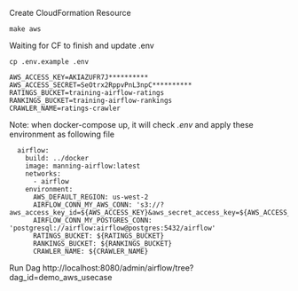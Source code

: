 Create CloudFormation Resource

`make aws`

Waiting for CF to finish and update .env

`cp .env.example .env`

```
AWS_ACCESS_KEY=AKIAZUFR7J**********
AWS_ACCESS_SECRET=SeOtrx2RppvPnL3npC**********
RATINGS_BUCKET=training-airflow-ratings
RANKINGS_BUCKET=training-airflow-rankings
CRAWLER_NAME=ratings-crawler
```

Note: when docker-compose up, it will check *.env* and apply these environment as following file

```
  airflow:
    build: ../docker
    image: manning-airflow:latest
    networks:
      - airflow
    environment:
      AWS_DEFAULT_REGION: us-west-2
      AIRFLOW_CONN_MY_AWS_CONN: 's3://?aws_access_key_id=${AWS_ACCESS_KEY}&aws_secret_access_key=${AWS_ACCESS_SECRET}'
      AIRFLOW_CONN_MY_POSTGRES_CONN: 'postgresql://airflow:airflow@postgres:5432/airflow'
      RATINGS_BUCKET: ${RATINGS_BUCKET}
      RANKINGS_BUCKET: ${RANKINGS_BUCKET}
      CRAWLER_NAME: ${CRAWLER_NAME}
```


Run Dag http://localhost:8080/admin/airflow/tree?dag_id=demo_aws_usecase